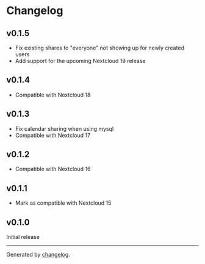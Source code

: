 # Changelog

## v0.1.5
- Fix existing shares to "everyone" not showing up for newly created users
- Add support for the upcoming Nextcloud 19 release

## v0.1.4
- Compatible with Nextcloud 18

## v0.1.3
- Fix calendar sharing when using mysql
- Compatible with Nextcloud 17

## v0.1.2
- Compatible with Nextcloud 16

## v0.1.1
- Mark as compatible with Nextcloud 15

## v0.1.0
Initial release

---

Generated by [changelog](https://github.com/gluons/changelog).
